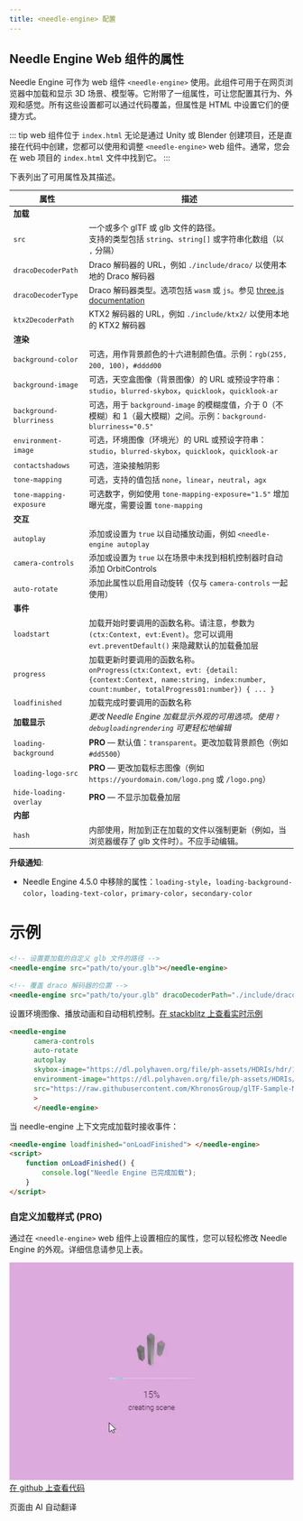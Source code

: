 ```yaml
---
title: <needle-engine> 配置
---
```


## Needle Engine Web 组件的属性

Needle Engine 可作为 web 组件 `<needle-engine>` 使用。此组件可用于在网页浏览器中加载和显示 3D 场景、模型等。它附带了一组属性，可让您配置其行为、外观和感觉。所有这些设置都可以通过代码覆盖，但属性是 HTML 中设置它们的便捷方式。

::: tip web 组件位于 `index.html`
无论是通过 Unity 或 Blender 创建项目，还是直接在代码中创建，您都可以使用和调整 `<needle-engine>` web 组件。通常，您会在 web 项目的 `index.html` 文件中找到它。
:::

下表列出了可用属性及其描述。

| 属性 | 描述 |
| --- | --- |
| **加载** | |
| `src` | 一个或多个 glTF 或 glb 文件的路径。<br/>支持的类型包括 `string`、`string[]` 或字符串化数组（以 `,` 分隔） |
| `dracoDecoderPath` | Draco 解码器的 URL，例如 `./include/draco/` 以使用本地的 Draco 解码器 |
| `dracoDecoderType` | Draco 解码器类型。选项包括 `wasm` 或 `js`。参见 [three.js documentation](https://threejs.org/docs/#examples/en/loaders/DRACOLoader.setDecoderConfig) |
| `ktx2DecoderPath` | KTX2 解码器的 URL，例如 `./include/ktx2/` 以使用本地的 KTX2 解码器 |
| **渲染** | |
| `background-color` | 可选，用作背景颜色的十六进制颜色值。示例：`rgb(255, 200, 100)`，`#dddd00` |
| `background-image` | 可选，天空盒图像（背景图像）的 URL 或预设字符串：`studio`，`blurred-skybox`，`quicklook`，`quicklook-ar` |
| `background-blurriness` | 可选，用于 `background-image` 的模糊度值，介于 0（不模糊）和 1（最大模糊）之间。示例：`background-blurriness="0.5"` |
| `environment-image` | 可选，环境图像（环境光）的 URL 或预设字符串：`studio`，`blurred-skybox`，`quicklook`，`quicklook-ar` |
| `contactshadows` | 可选，渲染接触阴影 |
| `tone-mapping` | 可选，支持的值包括 `none`，`linear`，`neutral`，`agx` |
| `tone-mapping-exposure` | 可选数字，例如使用 `tone-mapping-exposure="1.5"` 增加曝光度，需要设置 `tone-mapping` |
| **交互** | |
| `autoplay` | 添加或设置为 `true` 以自动播放动画，例如 `<needle-engine autoplay` |
| `camera-controls` | 添加或设置为 `true` 以在场景中未找到相机控制器时自动添加 OrbitControls |
| `auto-rotate` | 添加此属性以启用自动旋转（仅与 `camera-controls` 一起使用） |
| **事件** | |
| `loadstart` | 加载开始时要调用的函数名称。请注意，参数为 `(ctx:Context, evt:Event)`。您可以调用 `evt.preventDefault()` 来隐藏默认的加载叠加层 |
| `progress` | 加载更新时要调用的函数名称。`onProgress(ctx:Context, evt: {detail: {context:Context, name:string, index:number, count:number, totalProgress01:number}) { ... }` |
| `loadfinished` | 加载完成时要调用的函数名称 |
| **加载显示** | *更改 Needle Engine 加载显示外观的可用选项。使用 `?debugloadingrendering` 可更轻松地编辑* |
| `loading-background` | **PRO** — 默认值：`transparent`。更改加载背景颜色（例如 `#dd5500`） |
| `loading-logo-src` | **PRO** — 更改加载标志图像（例如 `https://yourdomain.com/logo.png` 或 `/logo.png`） |
| `hide-loading-overlay` | **PRO** — 不显示加载叠加层 |
| **内部** | |
| `hash` | 内部使用，附加到正在加载的文件以强制更新（例如，当浏览器缓存了 glb 文件时）。不应手动编辑。 |

**升级通知**:
- Needle Engine 4.5.0 中移除的属性：`loading-style`，`loading-background-color`，`loading-text-color`，`primary-color`，`secondary-color`

# 示例

```html
<!-- 设置要加载的自定义 glb 文件的路径 -->
<needle-engine src="path/to/your.glb"></needle-engine>
```

```html
<!-- 覆盖 draco 解码器的位置 -->
<needle-engine src="path/to/your.glb" dracoDecoderPath="./include/draco/"></needle-engine>
```

设置环境图像、播放动画和自动相机控制。[在 stackblitz 上查看实时示例](https://stackblitz.com/edit/needle-engine-cycle-src?file=index.html)
```html
<needle-engine
      camera-controls
      auto-rotate
      autoplay
      skybox-image="https://dl.polyhaven.org/file/ph-assets/HDRIs/hdr/1k/industrial_sunset_puresky_1k.hdr"
      environment-image="https://dl.polyhaven.org/file/ph-assets/HDRIs/hdr/1k/industrial_sunset_puresky_1k.hdr"
      src="https://raw.githubusercontent.com/KhronosGroup/glTF-Sample-Models/master/2.0/DamagedHelmet/glTF-Embedded/DamagedHelmet.gltf"
      >
      </needle-engine>
```

当 needle-engine 上下文完成加载时接收事件：
```html
<needle-engine loadfinished="onLoadFinished"> </needle-engine>
<script>
    function onLoadFinished() {
        console.log("Needle Engine 已完成加载");
    }
</script>
```

### 自定义加载样式 (PRO)

通过在 `<needle-engine>` web 组件上设置相应的属性，您可以轻松修改 Needle Engine 的外观。详细信息请参见上表。

![自定义加载](/imgs/custom-loading-style.webp)
[在 github 上查看代码](https://github.com/needle-engine/vite-template/blob/loading-style/custom/index.html)


页面由 AI 自动翻译